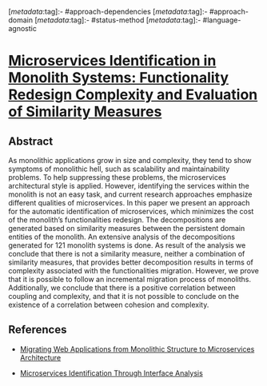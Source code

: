<!-- deno-fmt-ignore-start -->

[_metadata_:tag]:- #approach-dependencies
[_metadata_:tag]:- #approach-domain
[_metadata_:tag]:- #status-method
[_metadata_:tag]:- #language-agnostic

<!-- deno-fmt-ignore-end -->

# [Microservices Identification in Monolith Systems: Functionality Redesign Complexity and Evaluation of Similarity Measures](https://doi.org/10.13052/jwe1540-9589.2158)

## Abstract

As monolithic applications grow in size and complexity, they tend to show
symptoms of monolithic hell, such as scalability and maintainability problems.
To help suppressing these problems, the microservices architectural style is
applied. However, identifying the services within the monolith is not an easy
task, and current research approaches emphasize different qualities of
microservices. In this paper we present an approach for the automatic
identification of microservices, which minimizes the cost of the monolith’s
functionalities redesign. The decompositions are generated based on similarity
measures between the persistent domain entities of the monolith. An extensive
analysis of the decompositions generated for 121 monolith systems is done. As
result of the analysis we conclude that there is not a similarity measure,
neither a combination of similarity measures, that provides better decomposition
results in terms of complexity associated with the functionalities migration.
However, we prove that it is possible to follow an incremental migration process
of monoliths. Additionally, we conclude that there is a positive correlation
between coupling and complexity, and that it is not possible to conclude on the
existence of a correlation between cohesion and complexity.

## References

- [Migrating Web Applications from Monolithic Structure to Microservices Architecture](./migrating-web-applications-from-monolithic-structure-to-microservices-architecture.md)

- [Microservices Identification Through Interface Analysis](./microservices-identification-through-interface-analysis.md)

